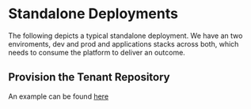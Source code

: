 # Standalone Deployments

The following depicts a typical standalone deployment. We have an two enviroments, dev and prod and applications stacks across both, which needs to consume the platform to deliver an outcome.

## Provision the Tenant Repository

An example can be found [here](https://github.com/gambol99/eks-tenant)
